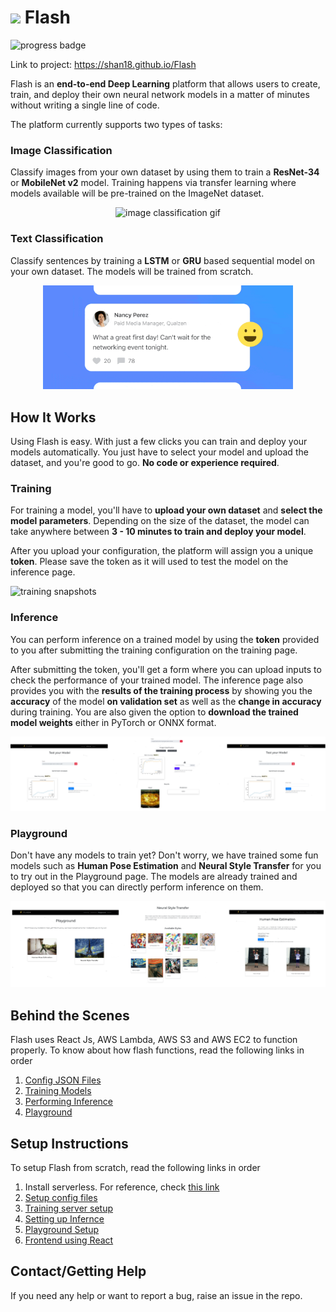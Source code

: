 <h1><img src="flash_web/public/flash.svg" height="30px" /> Flash</h1>

![progress badge](https://img.shields.io/badge/task-success-green)

Link to project: https://shan18.github.io/Flash

Flash is an **end-to-end Deep Learning** platform that allows users to create, train, and deploy their own neural network models in a matter of minutes without writing a single line of code.

The platform currently supports two types of tasks:

### Image Classification

Classify images from your own dataset by using them to train a **ResNet-34** or **MobileNet v2** model. Training happens via transfer learning where models available will be pre-trained on the ImageNet dataset.

<div align="center">
  <img
    src="media/image_classification.gif"
    width="400px"
    alt="image classification gif"
  />
</div>

### Text Classification

Classify sentences by training a **LSTM** or **GRU** based sequential model on your own dataset. The models will be trained from scratch.

<div align="center">
  <img
    src="media/text_classification.gif"
    width="400px"
    alt="text classification gif"
  />
</div>

## How It Works

Using Flash is easy. With just a few clicks you can train and deploy your models automatically. You just have to select your model and upload the dataset, and you're good to go. **No code or experience required**.

### Training

For training a model, you'll have to **upload your own dataset** and **select the model parameters**. Depending on the size of the dataset, the model can take anywhere between **3 - 10 minutes to train and deploy your model**.

After you upload your configuration, the platform will assign you a unique **token**. Please save the token as it will used to test the model on the inference page.

![training snapshots](media/training_snapshots.png)

### Inference

You can perform inference on a trained model by using the **token** provided to you after submitting the training configuration on the training page.

After submitting the token, you'll get a form where you can upload inputs to check the performance of your trained model. The inference page also provides you with the **results of the training process** by showing you the **accuracy** of the model **on validation set** as well as the **change in accuracy** during training. You are also given the option to **download the trained model weights** either in PyTorch or ONNX format.

![inference snapshots](media/inference_snapshots.png)

### Playground

Don't have any models to train yet? Don't worry, we have trained some fun models such as **Human Pose Estimation** and **Neural Style Transfer** for you to try out in the Playground page. The models are already trained and deployed so that you can directly perform inference on them.

![playground snapshots](media/playground_snapshots.png)

## Behind the Scenes

Flash uses React Js, AWS Lambda, AWS S3 and AWS EC2 to function properly. To know about how flash functions, read the following links in order

1. [Config JSON Files](config_json/README.md)
2. [Training Models](train_config/README.md#How-it-works)
3. [Performing Inference](inference/README.md#How-it-works)
4. [Playground](playground/README.md#How-it-works)

## Setup Instructions

To setup Flash from scratch, read the following links in order

1. Install serverless. For reference, check [this link](https://www.serverless.com/framework/docs/providers/aws/guide/installation/)
2. [Setup config files](config_json/README.md#Setup-Instructions)
3. [Training server setup](train_config/README.md#Setup-Instructions)
4. [Setting up Infernce](inference/README.md#Setup-Instructions)
5. [Playground Setup](playground/README.md)
6. [Frontend using React](flash_web/README.md#Setup-Instructions)

## Contact/Getting Help

If you need any help or want to report a bug, raise an issue in the repo.
